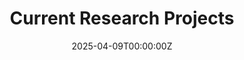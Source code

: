 ---
title: "Current Research Projects"
summary: "A list of ongoing research manuscripts and topics."
date: 2025-04-09T00:00:00Z
---